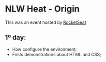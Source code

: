 # NLW Heat - Origin
This was an event hosted by <a href="https://www.rocketseat.com.br/">RocketSeat</a>

## 1º day:
- How configure the environment; 
- Firsts demonstrations about HTML and CSS;